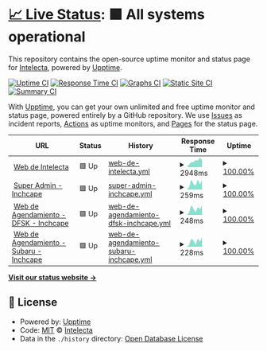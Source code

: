 # [📈 Live Status](https://status.intelecta.biz): <!--live status--> **🟩 All systems operational**

This repository contains the open-source uptime monitor and status page for [Intelecta](www.intelecta.biz), powered by [Upptime](https://github.com/upptime/upptime).

[![Uptime CI](https://github.com/Intelecta/upptime/workflows/Uptime%20CI/badge.svg)](https://github.com/Intelecta/upptime/actions?query=workflow%3A%22Uptime+CI%22)
[![Response Time CI](https://github.com/Intelecta/upptime/workflows/Response%20Time%20CI/badge.svg)](https://github.com/Intelecta/upptime/actions?query=workflow%3A%22Response+Time+CI%22)
[![Graphs CI](https://github.com/Intelecta/upptime/workflows/Graphs%20CI/badge.svg)](https://github.com/Intelecta/upptime/actions?query=workflow%3A%22Graphs+CI%22)
[![Static Site CI](https://github.com/Intelecta/upptime/workflows/Static%20Site%20CI/badge.svg)](https://github.com/Intelecta/upptime/actions?query=workflow%3A%22Static+Site+CI%22)
[![Summary CI](https://github.com/Intelecta/upptime/workflows/Summary%20CI/badge.svg)](https://github.com/Intelecta/upptime/actions?query=workflow%3A%22Summary+CI%22)

With [Upptime](https://upptime.js.org), you can get your own unlimited and free uptime monitor and status page, powered entirely by a GitHub repository. We use [Issues](https://github.com/Intelecta/upptime/issues) as incident reports, [Actions](https://github.com/Intelecta/upptime/actions) as uptime monitors, and [Pages](https://status.intelecta.biz) for the status page.

<!--start: status pages-->
<!-- This summary is generated by Upptime (https://github.com/upptime/upptime) -->
<!-- Do not edit this manually, your changes will be overwritten -->
<!-- prettier-ignore -->
| URL | Status | History | Response Time | Uptime |
| --- | ------ | ------- | ------------- | ------ |
| <img alt="" src="https://favicons.githubusercontent.com/intelecta.biz" height="13"> [Web de Intelecta](https://intelecta.biz) | 🟩 Up | [web-de-intelecta.yml](https://github.com/Intelecta/upptime/commits/HEAD/history/web-de-intelecta.yml) | <details><summary><img alt="Response time graph" src="./graphs/web-de-intelecta/response-time-week.png" height="20"> 2948ms</summary><br><a href="https://status.intelecta.biz/history/web-de-intelecta"><img alt="Response time 2692" src="https://img.shields.io/endpoint?url=https%3A%2F%2Fraw.githubusercontent.com%2FIntelecta%2Fupptime%2FHEAD%2Fapi%2Fweb-de-intelecta%2Fresponse-time.json"></a><br><a href="https://status.intelecta.biz/history/web-de-intelecta"><img alt="24-hour response time 3256" src="https://img.shields.io/endpoint?url=https%3A%2F%2Fraw.githubusercontent.com%2FIntelecta%2Fupptime%2FHEAD%2Fapi%2Fweb-de-intelecta%2Fresponse-time-day.json"></a><br><a href="https://status.intelecta.biz/history/web-de-intelecta"><img alt="7-day response time 2948" src="https://img.shields.io/endpoint?url=https%3A%2F%2Fraw.githubusercontent.com%2FIntelecta%2Fupptime%2FHEAD%2Fapi%2Fweb-de-intelecta%2Fresponse-time-week.json"></a><br><a href="https://status.intelecta.biz/history/web-de-intelecta"><img alt="30-day response time 2336" src="https://img.shields.io/endpoint?url=https%3A%2F%2Fraw.githubusercontent.com%2FIntelecta%2Fupptime%2FHEAD%2Fapi%2Fweb-de-intelecta%2Fresponse-time-month.json"></a><br><a href="https://status.intelecta.biz/history/web-de-intelecta"><img alt="1-year response time 2692" src="https://img.shields.io/endpoint?url=https%3A%2F%2Fraw.githubusercontent.com%2FIntelecta%2Fupptime%2FHEAD%2Fapi%2Fweb-de-intelecta%2Fresponse-time-year.json"></a></details> | <details><summary><a href="https://status.intelecta.biz/history/web-de-intelecta">100.00%</a></summary><a href="https://status.intelecta.biz/history/web-de-intelecta"><img alt="All-time uptime 100.00%" src="https://img.shields.io/endpoint?url=https%3A%2F%2Fraw.githubusercontent.com%2FIntelecta%2Fupptime%2FHEAD%2Fapi%2Fweb-de-intelecta%2Fuptime.json"></a><br><a href="https://status.intelecta.biz/history/web-de-intelecta"><img alt="24-hour uptime 100.00%" src="https://img.shields.io/endpoint?url=https%3A%2F%2Fraw.githubusercontent.com%2FIntelecta%2Fupptime%2FHEAD%2Fapi%2Fweb-de-intelecta%2Fuptime-day.json"></a><br><a href="https://status.intelecta.biz/history/web-de-intelecta"><img alt="7-day uptime 100.00%" src="https://img.shields.io/endpoint?url=https%3A%2F%2Fraw.githubusercontent.com%2FIntelecta%2Fupptime%2FHEAD%2Fapi%2Fweb-de-intelecta%2Fuptime-week.json"></a><br><a href="https://status.intelecta.biz/history/web-de-intelecta"><img alt="30-day uptime 100.00%" src="https://img.shields.io/endpoint?url=https%3A%2F%2Fraw.githubusercontent.com%2FIntelecta%2Fupptime%2FHEAD%2Fapi%2Fweb-de-intelecta%2Fuptime-month.json"></a><br><a href="https://status.intelecta.biz/history/web-de-intelecta"><img alt="1-year uptime 100.00%" src="https://img.shields.io/endpoint?url=https%3A%2F%2Fraw.githubusercontent.com%2FIntelecta%2Fupptime%2FHEAD%2Fapi%2Fweb-de-intelecta%2Fuptime-year.json"></a></details>
| <img alt="" src="https://favicons.githubusercontent.com/admin.inchcapelatam.app" height="13"> [Super Admin - Inchcape](https://admin.inchcapelatam.app) | 🟩 Up | [super-admin-inchcape.yml](https://github.com/Intelecta/upptime/commits/HEAD/history/super-admin-inchcape.yml) | <details><summary><img alt="Response time graph" src="./graphs/super-admin-inchcape/response-time-week.png" height="20"> 259ms</summary><br><a href="https://status.intelecta.biz/history/super-admin-inchcape"><img alt="Response time 297" src="https://img.shields.io/endpoint?url=https%3A%2F%2Fraw.githubusercontent.com%2FIntelecta%2Fupptime%2FHEAD%2Fapi%2Fsuper-admin-inchcape%2Fresponse-time.json"></a><br><a href="https://status.intelecta.biz/history/super-admin-inchcape"><img alt="24-hour response time 359" src="https://img.shields.io/endpoint?url=https%3A%2F%2Fraw.githubusercontent.com%2FIntelecta%2Fupptime%2FHEAD%2Fapi%2Fsuper-admin-inchcape%2Fresponse-time-day.json"></a><br><a href="https://status.intelecta.biz/history/super-admin-inchcape"><img alt="7-day response time 259" src="https://img.shields.io/endpoint?url=https%3A%2F%2Fraw.githubusercontent.com%2FIntelecta%2Fupptime%2FHEAD%2Fapi%2Fsuper-admin-inchcape%2Fresponse-time-week.json"></a><br><a href="https://status.intelecta.biz/history/super-admin-inchcape"><img alt="30-day response time 282" src="https://img.shields.io/endpoint?url=https%3A%2F%2Fraw.githubusercontent.com%2FIntelecta%2Fupptime%2FHEAD%2Fapi%2Fsuper-admin-inchcape%2Fresponse-time-month.json"></a><br><a href="https://status.intelecta.biz/history/super-admin-inchcape"><img alt="1-year response time 297" src="https://img.shields.io/endpoint?url=https%3A%2F%2Fraw.githubusercontent.com%2FIntelecta%2Fupptime%2FHEAD%2Fapi%2Fsuper-admin-inchcape%2Fresponse-time-year.json"></a></details> | <details><summary><a href="https://status.intelecta.biz/history/super-admin-inchcape">100.00%</a></summary><a href="https://status.intelecta.biz/history/super-admin-inchcape"><img alt="All-time uptime 100.00%" src="https://img.shields.io/endpoint?url=https%3A%2F%2Fraw.githubusercontent.com%2FIntelecta%2Fupptime%2FHEAD%2Fapi%2Fsuper-admin-inchcape%2Fuptime.json"></a><br><a href="https://status.intelecta.biz/history/super-admin-inchcape"><img alt="24-hour uptime 100.00%" src="https://img.shields.io/endpoint?url=https%3A%2F%2Fraw.githubusercontent.com%2FIntelecta%2Fupptime%2FHEAD%2Fapi%2Fsuper-admin-inchcape%2Fuptime-day.json"></a><br><a href="https://status.intelecta.biz/history/super-admin-inchcape"><img alt="7-day uptime 100.00%" src="https://img.shields.io/endpoint?url=https%3A%2F%2Fraw.githubusercontent.com%2FIntelecta%2Fupptime%2FHEAD%2Fapi%2Fsuper-admin-inchcape%2Fuptime-week.json"></a><br><a href="https://status.intelecta.biz/history/super-admin-inchcape"><img alt="30-day uptime 100.00%" src="https://img.shields.io/endpoint?url=https%3A%2F%2Fraw.githubusercontent.com%2FIntelecta%2Fupptime%2FHEAD%2Fapi%2Fsuper-admin-inchcape%2Fuptime-month.json"></a><br><a href="https://status.intelecta.biz/history/super-admin-inchcape"><img alt="1-year uptime 100.00%" src="https://img.shields.io/endpoint?url=https%3A%2F%2Fraw.githubusercontent.com%2FIntelecta%2Fupptime%2FHEAD%2Fapi%2Fsuper-admin-inchcape%2Fuptime-year.json"></a></details>
| <img alt="" src="https://favicons.githubusercontent.com/dfsk.inchcapelatam.app" height="13"> [Web de Agendamiento - DFSK - Inchcape](https://dfsk.inchcapelatam.app) | 🟩 Up | [web-de-agendamiento-dfsk-inchcape.yml](https://github.com/Intelecta/upptime/commits/HEAD/history/web-de-agendamiento-dfsk-inchcape.yml) | <details><summary><img alt="Response time graph" src="./graphs/web-de-agendamiento-dfsk-inchcape/response-time-week.png" height="20"> 248ms</summary><br><a href="https://status.intelecta.biz/history/web-de-agendamiento-dfsk-inchcape"><img alt="Response time 279" src="https://img.shields.io/endpoint?url=https%3A%2F%2Fraw.githubusercontent.com%2FIntelecta%2Fupptime%2FHEAD%2Fapi%2Fweb-de-agendamiento-dfsk-inchcape%2Fresponse-time.json"></a><br><a href="https://status.intelecta.biz/history/web-de-agendamiento-dfsk-inchcape"><img alt="24-hour response time 379" src="https://img.shields.io/endpoint?url=https%3A%2F%2Fraw.githubusercontent.com%2FIntelecta%2Fupptime%2FHEAD%2Fapi%2Fweb-de-agendamiento-dfsk-inchcape%2Fresponse-time-day.json"></a><br><a href="https://status.intelecta.biz/history/web-de-agendamiento-dfsk-inchcape"><img alt="7-day response time 248" src="https://img.shields.io/endpoint?url=https%3A%2F%2Fraw.githubusercontent.com%2FIntelecta%2Fupptime%2FHEAD%2Fapi%2Fweb-de-agendamiento-dfsk-inchcape%2Fresponse-time-week.json"></a><br><a href="https://status.intelecta.biz/history/web-de-agendamiento-dfsk-inchcape"><img alt="30-day response time 274" src="https://img.shields.io/endpoint?url=https%3A%2F%2Fraw.githubusercontent.com%2FIntelecta%2Fupptime%2FHEAD%2Fapi%2Fweb-de-agendamiento-dfsk-inchcape%2Fresponse-time-month.json"></a><br><a href="https://status.intelecta.biz/history/web-de-agendamiento-dfsk-inchcape"><img alt="1-year response time 279" src="https://img.shields.io/endpoint?url=https%3A%2F%2Fraw.githubusercontent.com%2FIntelecta%2Fupptime%2FHEAD%2Fapi%2Fweb-de-agendamiento-dfsk-inchcape%2Fresponse-time-year.json"></a></details> | <details><summary><a href="https://status.intelecta.biz/history/web-de-agendamiento-dfsk-inchcape">100.00%</a></summary><a href="https://status.intelecta.biz/history/web-de-agendamiento-dfsk-inchcape"><img alt="All-time uptime 100.00%" src="https://img.shields.io/endpoint?url=https%3A%2F%2Fraw.githubusercontent.com%2FIntelecta%2Fupptime%2FHEAD%2Fapi%2Fweb-de-agendamiento-dfsk-inchcape%2Fuptime.json"></a><br><a href="https://status.intelecta.biz/history/web-de-agendamiento-dfsk-inchcape"><img alt="24-hour uptime 100.00%" src="https://img.shields.io/endpoint?url=https%3A%2F%2Fraw.githubusercontent.com%2FIntelecta%2Fupptime%2FHEAD%2Fapi%2Fweb-de-agendamiento-dfsk-inchcape%2Fuptime-day.json"></a><br><a href="https://status.intelecta.biz/history/web-de-agendamiento-dfsk-inchcape"><img alt="7-day uptime 100.00%" src="https://img.shields.io/endpoint?url=https%3A%2F%2Fraw.githubusercontent.com%2FIntelecta%2Fupptime%2FHEAD%2Fapi%2Fweb-de-agendamiento-dfsk-inchcape%2Fuptime-week.json"></a><br><a href="https://status.intelecta.biz/history/web-de-agendamiento-dfsk-inchcape"><img alt="30-day uptime 100.00%" src="https://img.shields.io/endpoint?url=https%3A%2F%2Fraw.githubusercontent.com%2FIntelecta%2Fupptime%2FHEAD%2Fapi%2Fweb-de-agendamiento-dfsk-inchcape%2Fuptime-month.json"></a><br><a href="https://status.intelecta.biz/history/web-de-agendamiento-dfsk-inchcape"><img alt="1-year uptime 100.00%" src="https://img.shields.io/endpoint?url=https%3A%2F%2Fraw.githubusercontent.com%2FIntelecta%2Fupptime%2FHEAD%2Fapi%2Fweb-de-agendamiento-dfsk-inchcape%2Fuptime-year.json"></a></details>
| <img alt="" src="https://favicons.githubusercontent.com/subaru.inchcapelatam.app" height="13"> [Web de Agendamiento - Subaru - Inchcape](https://subaru.inchcapelatam.app) | 🟩 Up | [web-de-agendamiento-subaru-inchcape.yml](https://github.com/Intelecta/upptime/commits/HEAD/history/web-de-agendamiento-subaru-inchcape.yml) | <details><summary><img alt="Response time graph" src="./graphs/web-de-agendamiento-subaru-inchcape/response-time-week.png" height="20"> 228ms</summary><br><a href="https://status.intelecta.biz/history/web-de-agendamiento-subaru-inchcape"><img alt="Response time 278" src="https://img.shields.io/endpoint?url=https%3A%2F%2Fraw.githubusercontent.com%2FIntelecta%2Fupptime%2FHEAD%2Fapi%2Fweb-de-agendamiento-subaru-inchcape%2Fresponse-time.json"></a><br><a href="https://status.intelecta.biz/history/web-de-agendamiento-subaru-inchcape"><img alt="24-hour response time 370" src="https://img.shields.io/endpoint?url=https%3A%2F%2Fraw.githubusercontent.com%2FIntelecta%2Fupptime%2FHEAD%2Fapi%2Fweb-de-agendamiento-subaru-inchcape%2Fresponse-time-day.json"></a><br><a href="https://status.intelecta.biz/history/web-de-agendamiento-subaru-inchcape"><img alt="7-day response time 228" src="https://img.shields.io/endpoint?url=https%3A%2F%2Fraw.githubusercontent.com%2FIntelecta%2Fupptime%2FHEAD%2Fapi%2Fweb-de-agendamiento-subaru-inchcape%2Fresponse-time-week.json"></a><br><a href="https://status.intelecta.biz/history/web-de-agendamiento-subaru-inchcape"><img alt="30-day response time 259" src="https://img.shields.io/endpoint?url=https%3A%2F%2Fraw.githubusercontent.com%2FIntelecta%2Fupptime%2FHEAD%2Fapi%2Fweb-de-agendamiento-subaru-inchcape%2Fresponse-time-month.json"></a><br><a href="https://status.intelecta.biz/history/web-de-agendamiento-subaru-inchcape"><img alt="1-year response time 278" src="https://img.shields.io/endpoint?url=https%3A%2F%2Fraw.githubusercontent.com%2FIntelecta%2Fupptime%2FHEAD%2Fapi%2Fweb-de-agendamiento-subaru-inchcape%2Fresponse-time-year.json"></a></details> | <details><summary><a href="https://status.intelecta.biz/history/web-de-agendamiento-subaru-inchcape">100.00%</a></summary><a href="https://status.intelecta.biz/history/web-de-agendamiento-subaru-inchcape"><img alt="All-time uptime 100.00%" src="https://img.shields.io/endpoint?url=https%3A%2F%2Fraw.githubusercontent.com%2FIntelecta%2Fupptime%2FHEAD%2Fapi%2Fweb-de-agendamiento-subaru-inchcape%2Fuptime.json"></a><br><a href="https://status.intelecta.biz/history/web-de-agendamiento-subaru-inchcape"><img alt="24-hour uptime 100.00%" src="https://img.shields.io/endpoint?url=https%3A%2F%2Fraw.githubusercontent.com%2FIntelecta%2Fupptime%2FHEAD%2Fapi%2Fweb-de-agendamiento-subaru-inchcape%2Fuptime-day.json"></a><br><a href="https://status.intelecta.biz/history/web-de-agendamiento-subaru-inchcape"><img alt="7-day uptime 100.00%" src="https://img.shields.io/endpoint?url=https%3A%2F%2Fraw.githubusercontent.com%2FIntelecta%2Fupptime%2FHEAD%2Fapi%2Fweb-de-agendamiento-subaru-inchcape%2Fuptime-week.json"></a><br><a href="https://status.intelecta.biz/history/web-de-agendamiento-subaru-inchcape"><img alt="30-day uptime 100.00%" src="https://img.shields.io/endpoint?url=https%3A%2F%2Fraw.githubusercontent.com%2FIntelecta%2Fupptime%2FHEAD%2Fapi%2Fweb-de-agendamiento-subaru-inchcape%2Fuptime-month.json"></a><br><a href="https://status.intelecta.biz/history/web-de-agendamiento-subaru-inchcape"><img alt="1-year uptime 100.00%" src="https://img.shields.io/endpoint?url=https%3A%2F%2Fraw.githubusercontent.com%2FIntelecta%2Fupptime%2FHEAD%2Fapi%2Fweb-de-agendamiento-subaru-inchcape%2Fuptime-year.json"></a></details>

<!--end: status pages-->

[**Visit our status website →**](https://status.intelecta.biz)

## 📄 License

- Powered by: [Upptime](https://github.com/upptime/upptime)
- Code: [MIT](./LICENSE) © [Intelecta](www.intelecta.biz)
- Data in the `./history` directory: [Open Database License](https://opendatacommons.org/licenses/odbl/1-0/)
